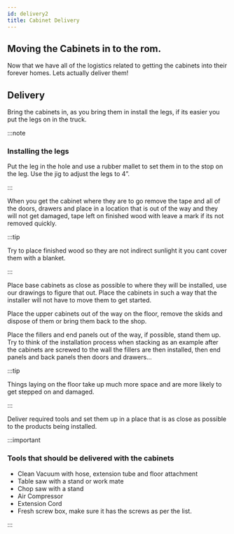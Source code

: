 ```yaml
---
id: delivery2
title: Cabinet Delivery
---
```


## Moving the Cabinets in to the rom.

Now that we have all of the logistics related to getting the cabinets into their forever homes. Lets actually deliver them!

## Delivery

Bring the cabinets in, as you bring them in install the legs, if its easier you put the legs on in the truck.

:::note

### Installing the legs

Put the leg in the hole and use a rubber mallet to set them in to the stop on the leg. Use the jig to adjust the legs to 4”.  

:::

When you get the cabinet where they are to go remove the tape and all of the doors, drawers and place in a location that is out of the way and they will not get damaged, tape left on finished wood with leave a mark if its not removed quickly.

:::tip

Try to place finished wood so they are not indirect sunlight it you cant cover them with a blanket. 

:::

Place base cabinets as close as possible to where they will be installed, use our drawings to figure that out. Place the cabinets in such a way that the installer will not have to move them to get started.

Place the upper cabinets out of the way on the floor, remove the skids and dispose of them or bring them back to the shop.

Place the fillers and end panels out of the way, if possible, stand them up. Try to think of the installation process when stacking as an example after the cabinets are screwed to the wall the fillers are then installed, then end panels and back panels then doors and drawers…

:::tip

Things laying on the floor take up much more space and are more likely to get stepped on and damaged.

:::

Deliver required tools and set them up in a place that is as close as possible to the products being installed. 

:::important

### Tools that should be delivered with the cabinets
* Clean Vacuum with hose, extension tube and floor attachment
* Table saw with a stand or work mate 
* Chop saw with a stand 
* Air Compressor
* Extension Cord 
* Fresh screw box, make sure it has the screws as per the list.

:::
